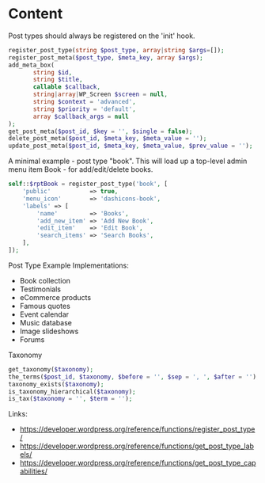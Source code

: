 # Content

Post types should always be registered on the 'init' hook.

```php
register_post_type(string $post_type, array|string $args=[]);
register_post_meta($post_type, $meta_key, array $args);
add_meta_box(
       string $id,
       string $title,
       callable $callback,
       string|array|WP_Screen $screen = null,
       string $context = 'advanced',
       string $priority = 'default',
       array $callback_args = null
);
get_post_meta($post_id, $key = '', $single = false);
delete_post_meta($post_id, $meta_key, $meta_value = '');
update_post_meta($post_id, $meta_key, $meta_value, $prev_value = '');

```

A minimal example - post type "book". This will load up a top-level admin menu item Book - for add/edit/delete books.

```php
self::$rptBook = register_post_type('book', [
    'public'           => true,
    'menu_icon'        => 'dashicons-book',
    'labels' => [
        'name'         => 'Books',
        'add_new_item' => 'Add New Book',
        'edit_item'    => 'Edit Book',
        'search_items' => 'Search Books',
    ],
]);
```

Post Type Example Implementations:

- Book collection
- Testimonials
- eCommerce products
- Famous quotes
- Event calendar
- Music database
- Image slideshows
- Forums

Taxonomy

```php
get_taxonomy($taxonomy);
the_terms($post_id, $taxonomy, $before = '', $sep = ', ', $after = '');
taxonomy_exists($taxonomy);
is_taxonomy_hierarchical($taxonomy);
is_tax($taxonomy = '', $term = '');
```

Links:

- https://developer.wordpress.org/reference/functions/register_post_type/
- https://developer.wordpress.org/reference/functions/get_post_type_labels/
- https://developer.wordpress.org/reference/functions/get_post_type_capabilities/

